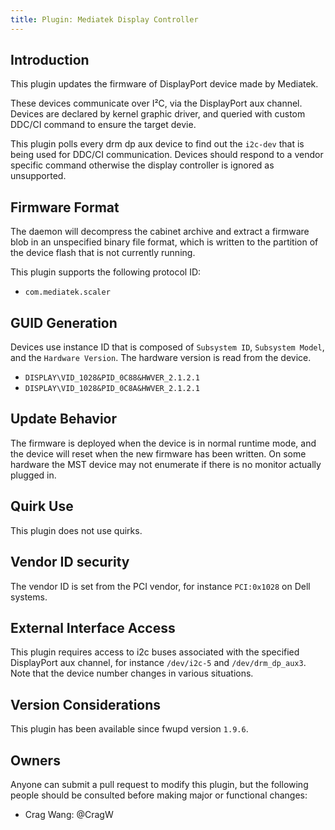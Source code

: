 ```yaml
---
title: Plugin: Mediatek Display Controller
---
```


## Introduction

This plugin updates the firmware of DisplayPort device made by Mediatek.

These devices communicate over I²C, via the DisplayPort aux channel. Devices
are declared by kernel graphic driver, and queried with custom DDC/CI command
to ensure the target devie.

This plugin polls every drm dp aux device to find out the `i2c-dev` that is
being used for DDC/CI communication. Devices should respond to a vendor specific
command otherwise the display controller is ignored as unsupported.

## Firmware Format

The daemon will decompress the cabinet archive and extract a firmware blob in
an unspecified binary file format, which is written to the partition of the
device flash that is not currently running.

This plugin supports the following protocol ID:

* `com.mediatek.scaler`

## GUID Generation

Devices use instance ID that is composed of `Subsystem ID`, `Subsystem Model`, and
the `Hardware Version`. The hardware version is read from the device.

* `DISPLAY\VID_1028&PID_0C88&HWVER_2.1.2.1`
* `DISPLAY\VID_1028&PID_0C8A&HWVER_2.1.2.1`

## Update Behavior

The firmware is deployed when the device is in normal runtime mode, and the
device will reset when the new firmware has been written. On some hardware the
MST device may not enumerate if there is no monitor actually plugged in.

## Quirk Use

This plugin does not use quirks.

## Vendor ID security

The vendor ID is set from the PCI vendor, for instance `PCI:0x1028` on Dell systems.

## External Interface Access

This plugin requires access to i2c buses associated with the specified
DisplayPort aux channel, for instance `/dev/i2c-5` and `/dev/drm_dp_aux3`. Note that
the device number changes in various situations.

## Version Considerations

This plugin has been available since fwupd version `1.9.6`.

## Owners

Anyone can submit a pull request to modify this plugin, but the following people should be
consulted before making major or functional changes:

* Crag Wang: @CragW
